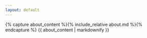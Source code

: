 ```yaml
---
layout: default
---
```


<section id="about">
{% capture about_content %}{% include_relative about.md %}{% endcapture %}
{{ about_content | markdownify }}
</section>